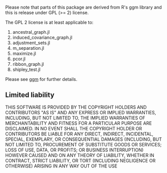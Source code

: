 Please note that parts of this package are derived from R's ggm library and this is release under GPL (>= 2) license.

The GPL 2 license is at least applicable to:

1. ancestral_graph.jl
2. induced_covariance_graph.jl
3. adjustment_sets.jl
4. m_separation.jl
5. maximize.jl
6. pcor.jl
7. ribbon_graph.jl
8. shipley_test.jl

Please see [ggm](https://cran.r-project.org/web/packages/ggm/index.html) for further details.

##  Limited liability

THIS SOFTWARE IS PROVIDED BY THE COPYRIGHT HOLDERS AND CONTRIBUTORS "AS IS" AND ANY EXPRESS OR IMPLIED WARRANTIES, INCLUDING, BUT NOT LIMITED TO, THE IMPLIED WARRANTIES OF MERCHANTABILITY AND FITNESS FOR A PARTICULAR PURPOSE ARE DISCLAIMED. IN NO EVENT SHALL THE COPYRIGHT HOLDER OR CONTRIBUTORS BE LIABLE FOR ANY DIRECT, INDIRECT, INCIDENTAL, SPECIAL, EXEMPLARY, OR CONSEQUENTIAL DAMAGES (INCLUDING, BUT NOT LIMITED TO, PROCUREMENT OF SUBSTITUTE GOODS OR SERVICES; LOSS OF USE, DATA, OR PROFITS; OR BUSINESS INTERRUPTION) HOWEVER CAUSED AND ON ANY THEORY OF LIABILITY, WHETHER IN CONTRACT, STRICT LIABILITY, OR TORT (INCLUDING NEGLIGENCE OR OTHERWISE) ARISING IN ANY WAY OUT OF THE USE 

